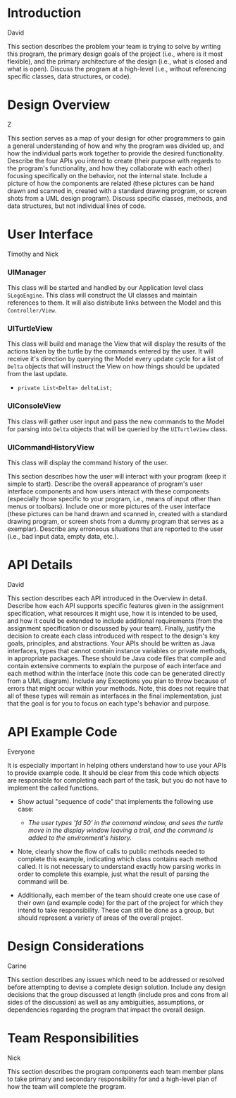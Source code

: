# Introduction
David

This section describes the problem your team is trying to solve by writing this program, the primary design goals of the project (i.e., where is it most flexible), and the primary architecture of the design (i.e., what is closed and what is open). Discuss the program at a high-level (i.e., without referencing specific classes, data structures, or code).

# Design Overview
Z

This section serves as a map of your design for other programmers to gain a general understanding of how and why the program was divided up, and how the individual parts work together to provide the desired functionality. Describe the four APIs you intend to create (their purpose with regards to the program's functionality, and how they collaborate with each other) focusing specifically on the behavior, not the internal state. Include a picture of how the components are related (these pictures can be hand drawn and scanned in, created with a standard drawing program, or screen shots from a UML design program). Discuss specific classes, methods, and data structures, but not individual lines of code.

# User Interface
Timothy and Nick

### UIManager
This class will be started and handled by our Application level class `SLogoEngine`. This class will construct the UI classes and maintain references to them. It will also distribute links between the Model and this `Controller/View`.

### UITurtleView
This class will build and manage the View that will display the results of the actions taken by the turtle by the commands entered by the user. It will receive it's direction by querying the Model every update cycle for a list of `Delta` objects that will instruct the View on how things should be updated from the last update.

* `private List<Delta> deltaList;`

### UIConsoleView
This class will gather user input and pass the new commands to the Model for parsing into `Delta` objects that will be queried by the `UITurtleView` class.

### UICommandHistoryView
This class will display the command history of the user. 

This section describes how the user will interact with your program (keep it simple to start). Describe the overall appearance of program's user interface components and how users interact with these components (especially those specific to your program, i.e., means of input other than menus or toolbars). Include one or more pictures of the user interface (these pictures can be hand drawn and scanned in, created with a standard drawing program, or screen shots from a dummy program that serves as a exemplar). Describe any erroneous situations that are reported to the user (i.e., bad input data, empty data, etc.).

# API Details
David

This section describes each API introduced in the Overview in detail. Describe how each API supports specific features given in the assignment specification, what resources it might use, how it is intended to be used, and how it could be extended to include additional requirements (from the assignment specification or discussed by your team). Finally, justify the decision to create each class introduced with respect to the design's key goals, principles, and abstractions. Your APIs should be written as Java interfaces, types that cannot contain instance variables or private methods, in appropriate packages. These should be Java code files that compile and contain extensive comments to explain the purpose of each interface and each method within the interface (note this code can be generated directly from a UML diagram). Include any Exceptions you plan to throw because of errors that might occur within your methods. Note, this does not require that all of these types will remain as interfaces in the final implementation, just that the goal is for you to focus on each type's behavior and purpose.

# API Example Code
Everyone

It is especially important in helping others understand how to use your APIs to provide example code. It should be clear from this code which objects are responsible for completing each part of the task, but you do not have to implement the called functions.

* Show actual "sequence of code" that implements the following use case:
  * *The user types 'fd 50' in the command window, and sees the turtle move in the display window leaving a trail, and the command is added to the environment's history.*


* Note, clearly show the flow of calls to public methods needed to complete this example, indicating which class contains each method called. It is not necessary to understand exactly how parsing works in order to complete this example, just what the result of parsing the command will be.

* Additionally, each member of the team should create one use case of their own (and example code) for the part of the project for which they intend to take responsibility. These can still be done as a group, but should represent a variety of areas of the overall project.

# Design Considerations
Carine

This section describes any issues which need to be addressed or resolved before attempting to devise a complete design solution. Include any design decisions that the group discussed at length (include pros and cons from all sides of the discussion) as well as any ambiguities, assumptions, or dependencies regarding the program that impact the overall design.

# Team Responsibilities
Nick

This section describes the program components each team member plans to take primary and secondary responsibility for and a high-level plan of how the team will complete the program.

